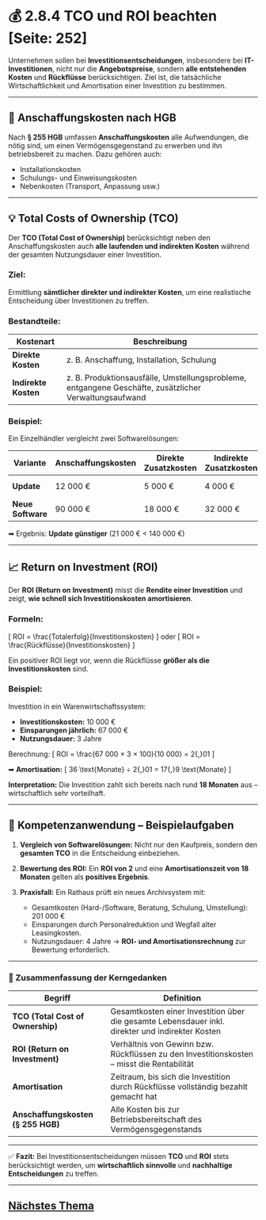# 💰 2.8.4 TCO und ROI beachten [Seite: 252]

Unternehmen sollen bei **Investitionsentscheidungen**, insbesondere bei **IT-Investitionen**, nicht nur die **Angebotspreise**, sondern **alle entstehenden Kosten** und **Rückflüsse** berücksichtigen. Ziel ist, die tatsächliche Wirtschaftlichkeit und Amortisation einer Investition zu bestimmen.

---

## 🧾 Anschaffungskosten nach HGB

Nach **§ 255 HGB** umfassen **Anschaffungskosten** alle Aufwendungen, die nötig sind, um einen Vermögensgegenstand zu erwerben und ihn betriebsbereit zu machen.
Dazu gehören auch:

* Installationskosten
* Schulungs- und Einweisungskosten
* Nebenkosten (Transport, Anpassung usw.)

---

## 💡 Total Costs of Ownership (TCO)

Der **TCO (Total Cost of Ownership)** berücksichtigt neben den Anschaffungskosten auch **alle laufenden und indirekten Kosten** während der gesamten Nutzungsdauer einer Investition.

### Ziel:

Ermittlung **sämtlicher direkter und indirekter Kosten**, um eine realistische Entscheidung über Investitionen zu treffen.

### Bestandteile:

| Kostenart            | Beschreibung                                                                                          |
| -------------------- | ----------------------------------------------------------------------------------------------------- |
| **Direkte Kosten**   | z. B. Anschaffung, Installation, Schulung                                                             |
| **Indirekte Kosten** | z. B. Produktionsausfälle, Umstellungsprobleme, entgangene Geschäfte, zusätzlicher Verwaltungsaufwand |

### Beispiel:

Ein Einzelhändler vergleicht zwei Softwarelösungen:

| Variante          | Anschaffungskosten | Direkte Zusatzkosten | Indirekte Zusatzkosten | TCO gesamt |
| ----------------- | ------------------ | -------------------- | ---------------------- | ---------- |
| **Update**        | 12 000 €           | 5 000 €              | 4 000 €                | 21 000 €   |
| **Neue Software** | 90 000 €           | 18 000 €             | 32 000 €               | 140 000 €  |

➡ Ergebnis: **Update günstiger** (21 000 € < 140 000 €)

---

## 📈 Return on Investment (ROI)

Der **ROI (Return on Investment)** misst die **Rendite einer Investition** und zeigt, **wie schnell sich Investitionskosten amortisieren**.

### Formeln:

[
ROI = \frac{Totalerfolg}{Investitionskosten}
]
oder
[
ROI = \frac{Rückflüsse}{Investitionskosten}
]

Ein positiver ROI liegt vor, wenn die Rückflüsse **größer als die Investitionskosten** sind.

### Beispiel:

Investition in ein Warenwirtschaftssystem:

* **Investitionskosten:** 10 000 €
* **Einsparungen jährlich:** 67 000 €
* **Nutzungsdauer:** 3 Jahre

Berechnung:
[
ROI = \frac{67 000 × 3 × 100}{10 000} = 2{,}01
]

➡ **Amortisation:**
[
36 \text{Monate} ÷ 2{,}01 = 17{,}9 \text{Monate}
]

**Interpretation:** Die Investition zahlt sich bereits nach rund **18 Monaten** aus – wirtschaftlich sehr vorteilhaft.

---

## 🧮 Kompetenzanwendung – Beispielaufgaben

1. **Vergleich von Softwarelösungen:**
   Nicht nur den Kaufpreis, sondern den **gesamten TCO** in die Entscheidung einbeziehen.

2. **Bewertung des ROI:**
   Ein **ROI von 2** und eine **Amortisationszeit von 18 Monaten** gelten als **positives Ergebnis**.

3. **Praxisfall:**
   Ein Rathaus prüft ein neues Archivsystem mit:

   * Gesamtkosten (Hard-/Software, Beratung, Schulung, Umstellung): 201 000 €
   * Einsparungen durch Personalreduktion und Wegfall alter Leasingkosten.
   * Nutzungsdauer: 4 Jahre
     → **ROI- und Amortisationsrechnung** zur Bewertung erforderlich.

---

### 🧩 Zusammenfassung der Kerngedanken

| Begriff                            | Definition                                                                                       |
| ---------------------------------- | ------------------------------------------------------------------------------------------------ |
| **TCO (Total Cost of Ownership)**  | Gesamtkosten einer Investition über die gesamte Lebensdauer inkl. direkter und indirekter Kosten |
| **ROI (Return on Investment)**     | Verhältnis von Gewinn bzw. Rückflüssen zu den Investitionskosten – misst die Rentabilität        |
| **Amortisation**                   | Zeitraum, bis sich die Investition durch Rückflüsse vollständig bezahlt gemacht hat              |
| **Anschaffungskosten (§ 255 HGB)** | Alle Kosten bis zur Betriebsbereitschaft des Vermögensgegenstands                                |

---

✅ **Fazit:**
Bei Investitionsentscheidungen müssen **TCO** und **ROI** stets berücksichtigt werden, um **wirtschaftlich sinnvolle** und **nachhaltige Entscheidungen** zu treffen.


---

## [Nächstes Thema](./2.9_Projektmanagement_und_Projektcontrolling.md)